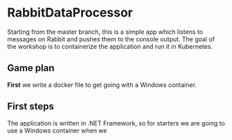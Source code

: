 # RabbitDataProcessor
Starting from the master branch, this is a simple app which listens to messages on Rabbit and pushes them to the console output.
The goal of the workshop is to containerize the application and run it in Kubernetes.

## Game plan
**First** we write a docker file to get going with a Windows container.

## First steps
The application is written in .NET Framework, so for starters we are going to use a Windows container when we

